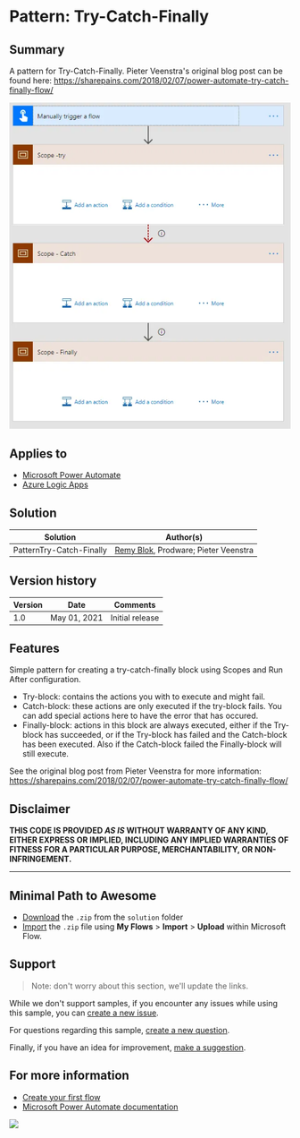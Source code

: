 # Pattern: Try-Catch-Finally
## Summary

A pattern for Try-Catch-Finally. Pieter Veenstra's original blog post can be found here: https://sharepains.com/2018/02/07/power-automate-try-catch-finally-flow/

![picture of the flow](assets/flow.webp)

## Applies to

* [Microsoft Power Automate](https://docs.microsoft.com/en-us/power-automate)
* [Azure Logic Apps](https://docs.microsoft.com/en-us/azure/logic-apps/logic-apps-overview)

## Solution

Solution|Author(s)
--------|---------
PatternTry-Catch-Finally | [Remy Blok](https://github.com/remyblok), Prodware; Pieter Veenstra

## Version history

Version|Date|Comments
-------|----|--------
1.0|May 01, 2021|Initial release

## Features
Simple pattern for creating a try-catch-finally block using Scopes and Run After configuration.

* Try-block: contains the actions you with to execute and might fail. 
* Catch-block: these actions are only executed if the try-block fails. You can add special actions here to have the error that has occured.
* Finally-block: actions in this block are always executed, either if the Try-block has succeeded, or if the Try-block has failed and the Catch-block has been executed. Also if the Catch-block failed the Finally-block will still execute.

See the original blog post from Pieter Veenstra for more information: https://sharepains.com/2018/02/07/power-automate-try-catch-finally-flow/

## Disclaimer

**THIS CODE IS PROVIDED *AS IS* WITHOUT WARRANTY OF ANY KIND, EITHER EXPRESS OR IMPLIED, INCLUDING ANY IMPLIED WARRANTIES OF FITNESS FOR A PARTICULAR PURPOSE, MERCHANTABILITY, OR NON-INFRINGEMENT.**

---

## Minimal Path to Awesome

* [Download](solution/PatternTry-Catch-Finally.zip) the `.zip` from the `solution` folder
* [Import](https://flow.microsoft.com/en-us/blog/import-export-bap-packages/) the `.zip` file using **My Flows** > **Import** > **Upload** within Microsoft Flow.


## Support

> Note: don't worry about this section, we'll update the links.

While we don't support samples, if you encounter any issues while using this sample, you can [create a new issue](https://github.com/pnp/powerautomate-samples/issues/new?assignees=&labels=Needs%3A+Triage+%3Amag%3A%2Ctype%3Abug-suspected&template=bug-report.yml&sample=YOURSAMPLENAME&authors=@YOURGITHUBUSERNAME&title=YOURSAMPLENAME%20-%20).

For questions regarding this sample, [create a new question](https://github.com/pnp/powerautomate-samples/issues/new?assignees=&labels=Needs%3A+Triage+%3Amag%3A%2Ctype%3Abug-suspected&template=question.yml&sample=YOURSAMPLENAME&authors=@YOURGITHUBUSERNAME&title=YOURSAMPLENAME%20-%20).

Finally, if you have an idea for improvement, [make a suggestion](https://github.com/pnp/powerautomate-samples/issues/new?assignees=&labels=Needs%3A+Triage+%3Amag%3A%2Ctype%3Abug-suspected&template=suggestion.yml&sample=YOURSAMPLENAME&authors=@YOURGITHUBUSERNAME&title=YOURSAMPLENAME%20-%20).

## For more information

- [Create your first flow](https://docs.microsoft.com/en-us/power-automate/getting-started#create-your-first-flow)
- [Microsoft Power Automate documentation](https://docs.microsoft.com/en-us/power-automate/)

<img src="https://telemetry.sharepointpnp.com/powerfx-samples/samples/readme-template" />
